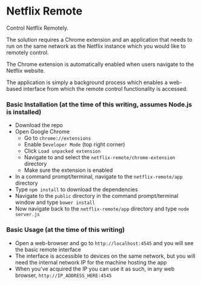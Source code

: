 # Netflix Remote
Control Netflix Remotely.

The solution requires a Chrome extension and an application that needs to run on the same network as the Netflix instance which you would like to remotely control.

The Chrome extension is automatically enabled when users navigate to the Netflix website.

The application is simply a background process which enables a web-based interface from which the remote control functionality is accessed.
 

### Basic Installation (at the time of this writing, assumes Node.js is installed)
- Download the repo
- Open Google Chrome
  - Go to `chrome://extensions`
  - Enable `Developer Mode` (top right corner)
  - Click `Load unpacked extension`
  - Navigate to and select the `netflix-remote/chrome-extension` directory
  - Make sure the extension is enabled
- In a command prompt/terminal, navigate to the `netflix-remote/app` directory
- Type `npm install` to download the dependencies
- Navigate to the `public` directory in the command prompt/terminal window and type `bower install`
- Now navigate back to the `netflix-remote/app` directory and type `node server.js`

### Basic Usage (at the time of this writing)
- Open a web-browser and go to `http://localhost:4545` and you will see the basic remote interface
- The interface is accessible to devices on the same network, but you will need the internal network IP for the machine hosting the app
- When you've acquired the IP you can use it as such, in any web browser, `http://IP_ADDRESS_HERE:4545`
